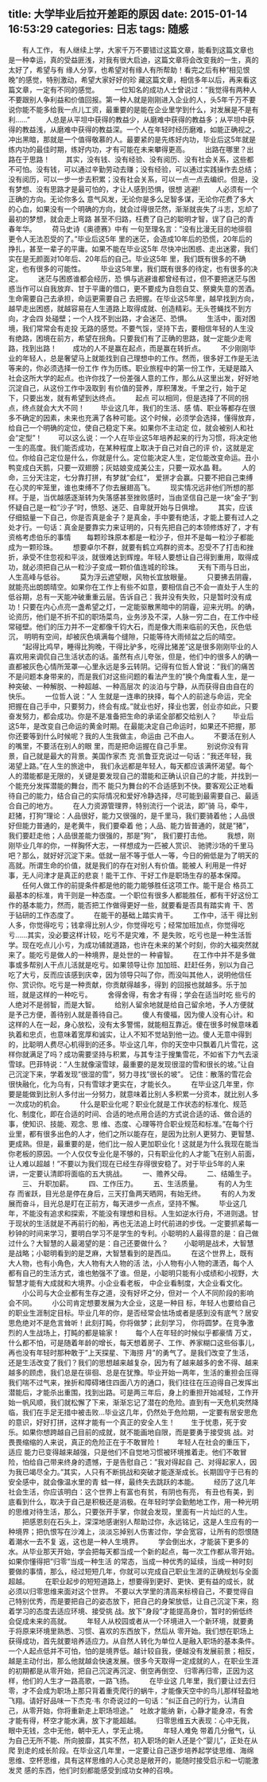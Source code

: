 title: 大学毕业后拉开差距的原因
date: 2015-01-14 16:53:29
categories: 日志
tags: 随感
---
&ensp;&ensp;&ensp;&ensp;有人工作， 有人继续上学，大家千万不要错过这篇文章，能看到这篇文章也是一种幸运，真的受益匪浅，对我有很大启迪，这篇文章将会改变我的一生，真的太好了，希望与有 缘人分享，也希望对有缘人有所帮助！看完之后有种“相见恨晚”的感觉，特别激动，希望大家好好的珍 藏这篇文章，相信多年以后，再来看这篇文章，一定有不同的感觉。
&ensp;&ensp;&ensp;&ensp;一位知名的成功人士曾说过：”我觉得有两种人不要跟别人争利益和价值回报。第一种人就是刚刚进入企业的人，头5年千万不要说你能不能多给我一点儿工资，最重要的是能在企业里学到什么，对发展是不是有利……”<!-- more -->
&ensp;&ensp;&ensp;&ensp;人总是从平坦中获得的教益少，从磨难中获得的教益多；从平坦中获得的教益浅，从磨难中获得的教益深。一个人在年轻时经历磨难，如能正确视之，冲出黑暗，那就是一个值得敬慕的人。最要紧的是先练好内功，毕业后这5年就是练内功的最佳时期，练好内功，才有可能在未来攀得更高。
&ensp;&ensp;&ensp;&ensp;出路在哪里？出路在于思路！
&ensp;&ensp;&ensp;&ensp;其实，没有钱、没有经验、没有阅历、没有社会关系，这些都不可怕。没有钱，可以通过辛勤劳动去赚；没有经验，可以通过实践操作去总结；没有阅历，可以一步一步去积累；没有社会关系，可以一点一点去编织。但是，没有梦想、没有思路才是最可怕的，才让人感到恐惧，很想 逃避!
&ensp;&ensp;&ensp;&ensp;人必须有一个正确的方向。无论你多么 意气风发，无论你是多么足智多谋，无论你花费了多大的心血，如果没有一个明确的方向，就会过得很茫然，渐渐就丧失了斗志，忘却了最初的梦想，就会走上弯路 甚至不归路，枉费了自己的聪明才智，误了自己的青春年华。
&ensp;&ensp;&ensp;&ensp;荷马史诗《奥德赛》中有 一句至理名言：”没有比漫无目的地徘徊更令人无法忍受的了。”毕业后这5年 里的迷茫，会造成10年后的恐慌，20年后的挣扎，甚至一辈子的平庸。如果不能在毕业这5年 尽快冲出困惑、走出迷雾，我们实在是无颜面对10年后、20年后的自己。毕业这5年 里，我们既有很多的不确定，也有很多的可能性。
&ensp;&ensp;&ensp;&ensp;毕业这5年里，我们既有很多的待定，也有很多的决定。
&ensp;&ensp;&ensp;&ensp;迷茫与困惑谁都会经历，恐 惧与逃避谁都曾经有过，但不要把迷茫与困惑当作可以自我放弃、甘于平庸的借口，更不要成为自怨自艾、祭奠失意的苦酒。生命需要自己去承担，命运更需要自己 去把握。在毕业这5年里，越早找到方向，越早走出困惑，就越容易在人生道路上取得成就、创造精彩。无头苍蝇找不到方向，才会四 处碰壁；一个人找不到出路，才会迷茫、恐惧。
&ensp;&ensp;&ensp;&ensp;生活中，面对困境，我们常常会有走投 无路的感觉。不要气馁，坚持下去，要相信年轻的人生没有绝路，困境在前方，希望在拐角。只要我们有了正确的思路，就一定能少走弯路，找到出路！
&ensp;&ensp;&ensp;&ensp;成功的人不是赢在起点，而是赢在转折点。
&ensp;&ensp;&ensp;&ensp;不少刚刚毕业的年轻人，总是奢望马上就能找到自己理想中的工作。然而，很多好工作是无法等来的，你必须选择一份工作 作为历练。职业旅程中的第一份工作，无疑是踏入社会这所大学的起点。也许你找了一份差强人意的工作，那么从这里出发，好好地沉淀自己，从这份工作中汲取到 有价值的营养，厚积薄发。千里之行，始于足下，只要出发，就有希望到达终点。
&ensp;&ensp;&ensp;&ensp;起点 可以相同，但是选择了不同的拐点，终点就会大大不同！
&ensp;&ensp;&ensp;&ensp;毕业这几年，我们的生活、感 情、职业等都存在很多不确定的因素，未来也充满了各种可能。这个时候，必须学会选择，懂得放弃，给自己一个明确的定位，使自己稳定下来。如果你不主动定 位，就会被别人和社会”定型”！
&ensp;&ensp;&ensp;&ensp;可以这么说：一个人在毕业这5年培养起来的行为习惯，将决定他一生的高度。我们能否成功，在某种程度上取决于自己对自己的评 价，这就是定位。你给自己定位是什么，你就是什么。定位能决定人生，定位能改变命运。丑小鸭变成白天鹅，只要一双翅膀；灰姑娘变成美公主，只要一双水晶 鞋。
&ensp;&ensp;&ensp;&ensp;人的命，三分天注定，七分靠打拼，有梦就”会红”， 爱拼才会赢。只要不把自己束缚在心灵的牢笼里，谁也束缚不了你去展翅高飞。
&ensp;&ensp;&ensp;&ensp;现实情况远非他们所想的那样。于是，当优越感逐渐转为失落感甚至挫败感时，当由坚信自己是一块”金子”到怀疑自己是一粒”沙子”时，愤怒、迷茫、自卑就开始与日俱增。
&ensp;&ensp;&ensp;&ensp;其实，应该仔细掂量一下自己，你是否真是金子？是真金，手中要有绝活，才能上要有过人之处才行。一句话：真金是要靠实力来证明的，只有先把自己的本领修炼好了，才有资格考虑伯乐的事情
&ensp;&ensp;&ensp;&ensp;每颗珍珠原本都是一粒沙子，但并不是每一粒沙子都能成为一颗珍珠。
&ensp;&ensp;&ensp;&ensp;想要卓尔不群，就要有鹤立鸡群的资本。忍受不了打击和挫折，承受不住忽视和平淡，就很难达到辉煌。年轻人要想让自己得到重用，取得成功，就必须把自己从一粒沙子变成一颗价值连城的珍珠。
&ensp;&ensp;&ensp;&ensp;天有下雨与日出，人生高峰与低谷。
&ensp;&ensp;&ensp;&ensp;莫为浮云遮望眼，风物长宜放眼量。
&ensp;&ensp;&ensp;&ensp;只要拂去阴霾，就能亮出朗朗晴空。如果你在工作上有些不如意，要相信自己不会一直处于人生的低谷期，总有一天能冲破重重云层。告诉自己：我并没有失败，只是暂时没有成功！只要在内心点亮一盏希望之灯，一定能驱散黑暗中的阴霾，迎来光明。的确，论资历，他们是不折不扣的职场菜鸟，业务涉及不深，人脉一穷二白，在工作中经常碰壁。他们的压力并不一定都像千钧大石，而是像大雨来临前的天色，灰色低沉， 明明有空间，却被灰色填满每个缝隙，只能等待大雨倾盆之后的晴空。
&ensp;&ensp;&ensp;&ensp;“起得比鸡早，睡得比狗晚，干得比驴多，吃得比猪差”这是很多刚刚毕业的人喜欢用来调侃自己生活状态的话。虽然有点儿夸张，但是，他们中的很多人的确一直都被灰色心情所笼罩—心里永远是多云转阴。记得有位哲人曾说：”我们的痛苦不是问题本身带来的，而是我们对这些问题的看法产生的”换个角度看人生，是一种突破、一种解脱、一种超越、一种高层次 的淡泊与宁静，从而获得自由自在的快乐。
&ensp;&ensp;&ensp;&ensp;一位哲人说：”人 生就是一连串的抉择，每个人的前途与命运，完全把握在自己手中，只要努力，终会有成。”就业也好，择业也罢，创业亦如此，只要 奋发努力，都会成功。你是不是准备把生命的承诺全部都交给别人？
&ensp;&ensp;&ensp;&ensp;毕业后这5年，是改变自己命运的黄金时期。在最能决定自己命运时，如果还不把握，那你还要等到什么时候呢？我的人生我做主，命运由 己不由人。
&ensp;&ensp;&ensp;&ensp;不要活在别人的嘴里，不要活在别人的眼 里，而是把命运握在自己手里。
&ensp;&ensp;&ensp;&ensp;别说你没有背景，自己就是最大的背景。美国作家杰 克·凯鲁亚克说过一句话：”我还年轻，我渴望上路。”在人生的旅途中， 我们永远都是年轻人，每天都应该满怀渴望。每个人的潜能都是无限的，关键是要发现自己的潜能和正确认识自己的才能，并找到一个能充分发挥潜能的舞台，而不 能只为舞台的不合适感到不快。要客观公正地看待自己的能力，结合自己的实际情况和爱好冷静选择，尽可能到最需要自己、最适合自己的地方。
&ensp;&ensp;&ensp;&ensp;在人力资源管理界，特别流行一个说法，即”骑 马，牵牛，赶猪，打狗”理论：人品很好，能力又很强的，是千里马，我们要骑着他；人品很好但能力普通的，是老黄牛，我们要牵着 他；人品、能力皆普通的，就是”猪”，我们要赶走他；人品很差能力很强的，那是”狗”， 我们要打击他。
&ensp;&ensp;&ensp;&ensp;我想，刚刚毕业几年的你，一样胸怀大志，一样想成为一匹被人赏识、 驰骋沙场的千里马吧？那么，就好好沉淀下来。低就一层不等于低人一等，今日的俯低是为了明天的高就。所谓生命的价值，就是我们的存在对别人有价值。能被人 利用是一件好事，无人问津才是真正的悲哀！能干工作、干好工作是职场生存的基本保障。
&ensp;&ensp;&ensp;&ensp;任何人做工作的前提条件都是他的能力能够胜任这项工作。能干是合 格员工最基本的标准，肯干则是一种态度。一个职位有很多人都能胜任，都有干好这份工作的基本能力，然而，能否把工作做得更好一些，就要看是否具有踏实肯 干、苦于钻研的工作态度了。
&ensp;&ensp;&ensp;&ensp;在能干的基础上踏实肯干。
&ensp;&ensp;&ensp;&ensp;工作中，活干 得比别人多，你觉得吃亏；钱拿得比别人少，你觉得吃亏；经常加班加点，你觉得吃亏……其实，没必要这样计较，吃亏不是灾难，不 是失败，吃亏也是一种生活哲学。现在吃点儿小亏，为成功铺就道路，也许在未来的某个时刻，你的大福突然就来了。能吃亏是做人的一种境界，是处世的一 种睿智。
&ensp;&ensp;&ensp;&ensp;在工作中并不是多做事或多帮别人干点儿活就是吃亏。如果领导让你 加加班、赶赶任务，别以为自己吃了大亏，反而应该感到庆幸，因为领导只叫了你，而没叫其他人，说明他信任你、赏识你。吃亏是一种贡献，你贡献得越多，得到 的回报也就越多。乐于加班，就是这样的一种吃亏。
&ensp;&ensp;&ensp;&ensp;舍得舍得，有舍才有得；学会在适当时吃 些亏的人绝对不是弱智，而是大智。
&ensp;&ensp;&ensp;&ensp;给别人留余地就是给自己留余地，予人方便就是予己方便，善待别人就是善待自己。
&ensp;&ensp;&ensp;&ensp;傻人有傻福，因为傻人没有心计。和这样的人在一起，身心放松，没有太多警惕，就能相互靠近。傻在很多时候意味着执着和忠贞，也意味着宽厚和诚实，让人不知不觉站到他一边。傻人无意中得到的，比聪明人费尽心机得到的还多。毕业这几年，你的天空中只飘着几片雪花，这样你就满足了吗？成功需要坚持与积累，与其专注于搜集雪花，不如省下力气去滚雪球。巴菲特说：”人生就像滚雪球，最重要的是发现很湿的雪和很长的坡。”让自己沉淀下来，学着发现”很湿的雪”，努力寻找”很长的坡”。 记住：散落的雪花会很快融化，化为乌有，只有雪球才更实在，才能长久。
&ensp;&ensp;&ensp;&ensp;在毕业这几年里，你要是能做到比别人多付出一分努力，就意味着比别人多积累一分资本，就比别人多一次成功的机会。
&ensp;&ensp;&ensp;&ensp;什么是职业化呢？职业化就是工作状态的标准化、规范化、制度化，即在合适的时间、合适的地点用合适的方式说合适的话、做合适的事，使知识、技能、观念、思 维、态度、心理等符合职业规范和标准。”在每个行业里，都有很多出色的人才，他们之所以能存在，是因为比别人更努力、更智慧、 更成熟。但是，最重要的是，他们比一般人更加职业化！这就是为什么我现在能当你老板的原因。一个人仅仅专业化是不够的，只有职业化的人才能飞在别人前面， 让人难以超越！”不要以为我们现在已经生存得很安稳了。对于毕业5年的人来讲，一定要认清即将面临的五大挑战。
&ensp;&ensp;&ensp;&ensp;一、赡养父母。
&ensp;&ensp;&ensp;&ensp;二、结婚生子。
&ensp;&ensp;&ensp;&ensp;三、 升职加薪。
&ensp;&ensp;&ensp;&ensp;四、工作压力。
&ensp;&ensp;&ensp;&ensp;五、生活质量。
&ensp;&ensp;&ensp;&ensp;有的人为生存 而雀跃，目光总是停在身后，三天打鱼两天晒网，有始无终。
&ensp;&ensp;&ensp;&ensp;有的人为发展而奋斗，目光总是盯在正前方，每天进步一点点，坚持不懈。
&ensp;&ensp;&ensp;&ensp;毕业这几年，不能没有追求和探索，不能没有理想和目标。人生如逆水行舟，不进则退。甘于现状的生活就是不再前行的船，再也无法追上时代前进的步伐。一定要抓紧每一秒钟的时间来学习，要明白学习不是学生的专利。小聪明的人最得意的是：自己做过什么？大智慧的人最渴望的是：自己还要做什么？
&ensp;&ensp;&ensp;&ensp;小聪明是战术，大智慧是战略；小聪明看到的是芝麻，大智慧看到的是西瓜。
&ensp;&ensp;&ensp;&ensp;在这个世界上，既有大人物，也有小角色，大人物有大人物的活 法，小人物有小人物的潇洒，每个人都有自己的生活方式，谁也勉强不了谁。但是，小聪明只能有小成绩和小视野，大智慧才能有大成就和大境界。小企业看老板， 中企业看制度，大企业看文化。
&ensp;&ensp;&ensp;&ensp;小公司与大企业都有生存之道，没有好坏之分，但对一 个人不同阶段的影响会不同。
&ensp;&ensp;&ensp;&ensp;小公司肯定想要发展为大企业，这是一种目 标，年轻人也要给自己的职业生涯制定目标。毕业几年的你，是否经常会怯场或者是感到没有底气？居安思危绝对不是危言耸听！此刻打盹，你将做梦；此刻学习， 你将圆梦。在竞争激烈的人生战场上，打盹的都是输家！
&ensp;&ensp;&ensp;&ensp;每个人在年轻的时候似乎都豪情 万丈，什么都不怕，可是随着年龄的增长，每天想着房子、工作、养家糊口这些俗事儿，再也没有年轻时那种敢于”上天探星、下海捞 月”的勇气了。是我们改变了生活，还是生活改变了我们？我们的思想越来越复杂，因为有了越来越多的舍不得、越来越多的顾虑，我们总是在徘徊、总是在犹豫。毕业开始一两年，生活的重担会压得我们喘不过气来，挫折和障碍堵住四面八方的通口，我们往往在压迫得自己发挥出潜能后，才能杀出重围，找到出路。可是两三年后，身上的重担开始减轻，工作开始一帆风顺，我们就松懈了下来，渐渐忘记了潜在的危险。直到有一天危机突然降临，我们在手足无措中被击败…毕业这几年，仍然处于危险期，一定要有居安思危的意识，好好打拼，这样才能有一个真正的安全人生！
&ensp;&ensp;&ensp;&ensp;生于忧患，死于安乐。如果你想跨越自己目前的成就，就不能画地自限，而是要勇于接受挑 战。对畏畏缩缩的人来说，真正的危险正在于不敢冒险！
&ensp;&ensp;&ensp;&ensp;年轻人在社会的重压下，适应 能力已变得越来越强，只是他们不自觉地习惯被环境推着走。他们不敢冒险，怕给自己带来终身的遗憾，于是告慰自己：”我对得起自 己、对得起家人，因为我已竭尽全力。”其实，人只有不断挑战和突破才能逐渐成长。长期固守于已有的安全感中，就会像温水里的青 蛙一样，最终失去跳跃的本能。
&ensp;&ensp;&ensp;&ensp;经历了这几年社会生活，你应该明白：这个世界上有富也有贫，有阴也有亮， 有丑也有美，到底看到什么，取决于自己是积极还是消极。在年轻时学会勤勉地工作，用一种光明的思维对待生活，那么，只要张开手掌，你就会发现，里面有一片灿烂的人生。
&ensp;&ensp;&ensp;&ensp;把感恩刻在石头上，深深地感谢别人帮助过你，永远铭记，这是人生应有的一种境界；把仇恨写在沙滩上，淡淡忘掉别人伤害过你，学会宽容，让所有的怨恨随着潮水一去不复 返，这也是一种人生境界。
&ensp;&ensp;&ensp;&ensp;学会倒出水，才能装下更多的水。从毕业那天开始，学会把每天都当成一个新的起点，每一次工作都从零开始。如果你懂得把”归零”当成一种生活 的常态，当成一种优秀的延续，当成一种时刻要做的事情，那么，经过短短几年，你就可以完成自己职业生涯的正确规划与全面超越。
&ensp;&ensp;&ensp;&ensp;在职业起步的短短道路上，想要得到更好、更快、更有益的成长，就必须以归零思维来面对这个世界。 不要以大学里的清高来标榜自己，不要觉得自己特别优秀，而是要把自己的姿态放下，把自己的身架放低，让自己沉淀下来，抱着学习的态度去适应环境、接受挑 战。放下”身段”才能提高身价，暂时的俯低终会促成未来的高就。
&ensp;&ensp;&ensp;&ensp;年轻人从校园或者从一个环境进入一个新环境，就要勇于将原来环境里熟悉、习惯、喜欢的东西放下，然后从 零开始。我们想在职场上获得成功，首先就要培养适应力。从自然人转化为单位人是融入职场的基本条件。一个人起点低并不可怕，怕的是境界低。越计较自我，便越没有发展前景；相反，越是主动付出，那么他就越会快速发展。很多今天取得一定成就的人，在职业生涯的初期都是从零开始，把自己沉淀再沉淀、倒空再倒空、 归零再归零，正因为这样，他们的人生才一路高歌，一路飞扬。
&ensp;&ensp;&ensp;&ensp;在毕业这 几年里，我们要让过去归零，才不会成为职场上那只背着重壳爬行的蜗牛，才能像天空中的鸟儿那样轻盈地飞翔。请好好品味一下杰克·韦 尔奇说过的一句话：”纠正自己的行为，认清自己，从零开始，你将重新走上职场坦途。”　吐故才能纳 新，心静才能身凉，有舍才能有得，杯空才能水满，放下才能超越。
&ensp;&ensp;&ensp;&ensp;归零思维五大表现：心中无我，眼中无钱，念中无他，朝中无人，学无止境。
&ensp;&ensp;&ensp;&ensp;年轻人难免 带着几分傲气，认为自己无所不能、所向披靡，其实不然，初入职场的新人还是个”婴儿”，正处在从爬 到走的成长阶段。在毕业这几年里，一定要让自己逐步培养起学徒思维、海绵思维、空杯思维，具有这样思维的人心灵总是敞开的，能随时接受启示和一切能激发灵 感的东西，他们时刻都能感受到成功女神的召唤。
